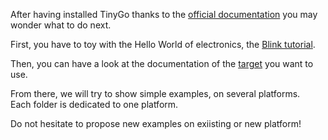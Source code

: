 After having installed TinyGo thanks to the [official documentation](https://tinygo.org/getting-started/install/) you may wonder what to do next.

First, you have to toy with the Hello World of electronics, the [Blink tutorial](https://tinygo.org/docs/tutorials/blinky/). 

Then, you can have a look at the documentation of the [target](https://tinygo.org/docs/reference/microcontrollers/) you want to use.

From there, we will try to show simple examples, on several platforms.<br/>
Each folder is dedicated to one platform.

Do not hesitate to propose new examples on exiisting or new platform!